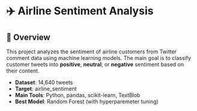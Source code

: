 # ✈️ Airline Sentiment Analysis

## 📌 Overview

This project analyzes the sentiment of airline customers from Twitter comment data using machine learning models. The main goal is to classify customer tweets into **positive**, **neutral**, or **negative** sentiment based on their content. 

* **Dataset**: 14,640 tweets
* **Target**: airline_sentiment
* **Main Tools**: Python, pandas, scikit-learn, TextBlob
* **Best Model**: Random Forest (with hyperparemeter tuning)


